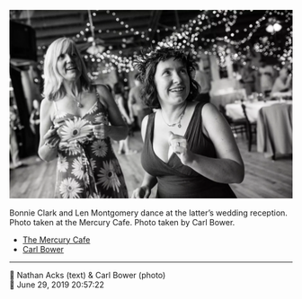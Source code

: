 ![Bonnie Clark and Len Montgomery dance](assets/2019-06-29-set-4-the-dance-16.webp)

Bonnie Clark and Len Montgomery dance at the latter’s wedding reception. Photo taken at the Mercury Cafe. Photo taken by Carl Bower.

* [The Mercury Cafe](http://mercurycafe.com)
* [Carl Bower](https://carlbowerphotos.com)

- - - -

<span aria-hidden="true">👥</span> Nathan Acks (text) & Carl Bower (photo)  
<span aria-hidden="true">📅</span> June 29, 2019 20:57:22
